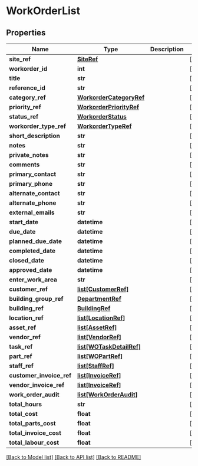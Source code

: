 # WorkOrderList

## Properties
Name | Type | Description | Notes
------------ | ------------- | ------------- | -------------
**site_ref** | [**SiteRef**](SiteRef.md) |  | [optional] 
**workorder_id** | **int** |  | [optional] 
**title** | **str** |  | [optional] 
**reference_id** | **str** |  | [optional] 
**category_ref** | [**WorkorderCategoryRef**](WorkorderCategoryRef.md) |  | [optional] 
**priority_ref** | [**WorkorderPriorityRef**](WorkorderPriorityRef.md) |  | [optional] 
**status_ref** | [**WorkorderStatus**](WorkorderStatus.md) |  | [optional] 
**workorder_type_ref** | [**WorkorderTypeRef**](WorkorderTypeRef.md) |  | [optional] 
**short_description** | **str** |  | [optional] 
**notes** | **str** |  | [optional] 
**private_notes** | **str** |  | [optional] 
**comments** | **str** |  | [optional] 
**primary_contact** | **str** |  | [optional] 
**primary_phone** | **str** |  | [optional] 
**alternate_contact** | **str** |  | [optional] 
**alternate_phone** | **str** |  | [optional] 
**external_emails** | **str** |  | [optional] 
**start_date** | **datetime** |  | [optional] 
**due_date** | **datetime** |  | [optional] 
**planned_due_date** | **datetime** |  | [optional] 
**completed_date** | **datetime** |  | [optional] 
**closed_date** | **datetime** |  | [optional] 
**approved_date** | **datetime** |  | [optional] 
**enter_work_area** | **str** |  | [optional] 
**customer_ref** | [**list[CustomerRef]**](CustomerRef.md) |  | [optional] 
**building_group_ref** | [**DepartmentRef**](DepartmentRef.md) |  | [optional] 
**building_ref** | [**BuildingRef**](BuildingRef.md) |  | [optional] 
**location_ref** | [**list[LocationRef]**](LocationRef.md) |  | [optional] 
**asset_ref** | [**list[AssetRef]**](AssetRef.md) |  | [optional] 
**vendor_ref** | [**list[VendorRef]**](VendorRef.md) |  | [optional] 
**task_ref** | [**list[WOTaskDetailRef]**](WOTaskDetailRef.md) |  | [optional] 
**part_ref** | [**list[WOPartRef]**](WOPartRef.md) |  | [optional] 
**staff_ref** | [**list[StaffRef]**](StaffRef.md) |  | [optional] 
**customer_invoice_ref** | [**list[InvoiceRef]**](InvoiceRef.md) |  | [optional] 
**vendor_invoice_ref** | [**list[InvoiceRef]**](InvoiceRef.md) |  | [optional] 
**work_order_audit** | [**list[WorkOrderAudit]**](WorkOrderAudit.md) |  | [optional] 
**total_hours** | **str** |  | [optional] 
**total_cost** | **float** |  | [optional] 
**total_parts_cost** | **float** |  | [optional] 
**total_invoice_cost** | **float** |  | [optional] 
**total_labour_cost** | **float** |  | [optional] 

[[Back to Model list]](../README.md#documentation-for-models) [[Back to API list]](../README.md#documentation-for-api-endpoints) [[Back to README]](../README.md)

